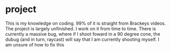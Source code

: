 # project
This is my knowledge on coding. 99% of it is straight from Brackeys videos. The project is largely unfinished. I work on it from time to time.
There is currently a massive bug, where if I shoot foward in a 90 degree cone, the dubug (and in turn, raycast) will say that I am currently shooting myself. I am unsure of how to fix this
